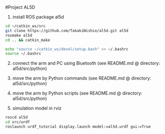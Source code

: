 #Project AL5D  
1. install ROS package al5d  
```bash
cd ~/catkin_ws/src
git clone https://github.com/TakakiNishio/al5d.git al5d
rosmake al5d
cd .. && catkin_make
```
```bash
echo "source ~/catkin_ws/devel/setup.bash" >> ~/.bashrc
source ~/.bashrc
```

2. connect the arm and PC using Bluetooth (see README.md @ directory: al5d/src/python)    

3. move the arm by Python commands (see README.md @ directory: al5d/src/python)    

4. move the arm by Python scripts (see README.md @ directory: al5d/src/python)    

5. simulation model in rviz    
```bash
roscd al5d
cd src/urdf
roslaunch urdf_tutorial display.launch model:=al5d.urdf gui:=True
```

